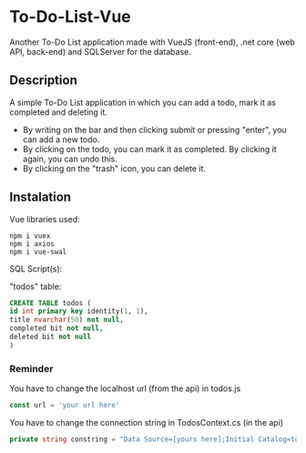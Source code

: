 # To-Do-List-Vue

Another To-Do List application made with VueJS (front-end), .net core (web API, back-end) and SQLServer for the database.

## Description

A simple To-Do List application in which you can add a todo, mark it as completed and deleting it.

- By writing on the bar and then clicking submit or pressing "enter", you can add a new todo.
- By clicking on the todo, you can mark it as completed. By clicking it again, you can undo this.
- By clicking on the "trash" icon, you can delete it.

## Instalation

Vue libraries used:

```
npm i vuex
npm i axios
npm i vue-swal
```

SQL Script(s):

"todos" table:
```sql
CREATE TABLE todos (
id int primary key identity(1, 1),
title nvarchar(50) not null,
completed bit not null,
deleted bit not null
)
```

### Reminder

You have to change the localhost url (from the api) in todos.js
```javascript
const url = 'your url here'
```

You have to change the connection string in TodosContext.cs (in the api)
```csharp
private string constring = "Data Source=[yours here];Initial Catalog=todo;Integrated Security=True";
```
